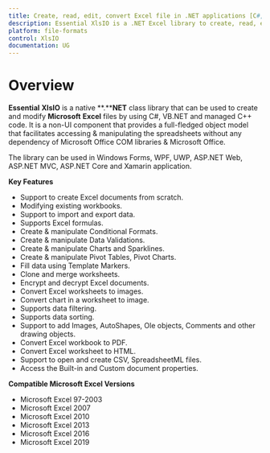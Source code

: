 ```yaml
---
title: Create, read, edit, convert Excel file in .NET applications [C#, VB.NET]
description: Essential XlsIO is a .NET Excel library to create, read, edit, & convert Excel spreadsheet in WinForms, WPF, UWP, ASP.NET Core, ASP.NET MVC, Xamarin applications
platform: file-formats
control: XlsIO
documentation: UG
---
```

# Overview

**Essential** **XlsIO** is a native **.****NET** class library that can be used to create and modify **Microsoft** **Excel** files by using C#, VB.NET and managed C++ code. It is a non-UI component that provides a full-fledged object model that facilitates accessing & manipulating the spreadsheets without any dependency of Microsoft Office COM libraries & Microsoft Office.

The library can be used in Windows Forms, WPF, UWP, ASP.NET Web, ASP.NET MVC, ASP.NET Core and Xamarin application.

**Key Features**

* Support to create Excel documents from scratch.
* Modifying existing workbooks.
* Support to import and export data.
* Supports Excel formulas.
* Create & manipulate Conditional Formats.
* Create & manipulate Data Validations.
* Create & manipulate Charts and Sparklines.
* Create & manipulate Pivot Tables, Pivot Charts.
* Fill data using Template Markers.
* Clone and merge worksheets.
* Encrypt and decrypt Excel documents.
* Convert Excel worksheets to images.
* Convert chart in a worksheet to image.
* Supports data filtering.
* Supports data sorting.
* Support to add Images, AutoShapes, Ole objects, Comments and other drawing objects.
* Convert Excel workbook to PDF.
* Convert Excel worksheet to HTML.
* Support to open and create CSV, SpreadsheetML files.
* Access the Built-in and Custom document properties.

**Compatible Microsoft Excel Versions**

* Microsoft Excel 97-2003
* Microsoft Excel 2007
* Microsoft Excel 2010
* Microsoft Excel 2013
* Microsoft Excel 2016
* Microsoft Excel 2019